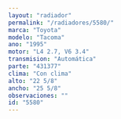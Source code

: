 ```yaml
---
layout: "radiador"
permalink: "/radiadores/5580/"
marca: "Toyota"
modelo: "Tacoma"
ano: "1995"
motor: "L4 2.7, V6 3.4"
transmision: "Automática"
parte: "431377"
clima: "Con clima"
alto: "22 5/8"
ancho: "25 5/8"
observaciones: ""
id: "5580"
---
```


